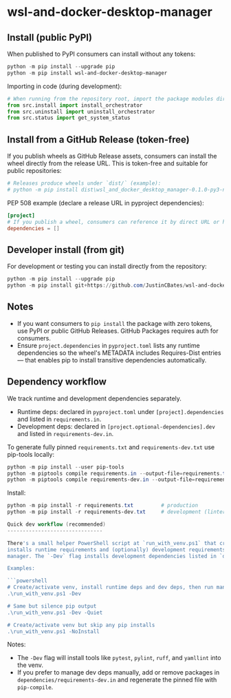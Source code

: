 wsl-and-docker-desktop-manager
================================

Install (public PyPI)
---------------------

When published to PyPI consumers can install without any tokens:

```powershell
python -m pip install --upgrade pip
python -m pip install wsl-and-docker-desktop-manager
```

Importing in code (during development):

```python
# When running from the repository root, import the package modules directly:
from src.install import install_orchestrator
from src.uninstall import uninstall_orchestrator
from src.status import get_system_status
```

Install from a GitHub Release (token-free)
-----------------------------------------

If you publish wheels as GitHub Release assets, consumers can install the wheel directly from the release URL. This is token-free and suitable for public repositories:

```powershell
# Releases produce wheels under `dist/` (example):
# python -m pip install dist\wsl_and_docker_desktop_manager-0.1.0-py3-none-any.whl
```

PEP 508 example (declare a release URL in pyproject dependencies):

```toml
[project]
# If you publish a wheel, consumers can reference it by direct URL or host it on PyPI.
dependencies = []
```

Developer install (from git)
----------------------------

For development or testing you can install directly from the repository:

```powershell
python -m pip install --upgrade pip
python -m pip install git+https://github.com/JustinCBates/wsl-and-docker-desktop-manager.git@main
```

Notes
-----
- If you want consumers to `pip install` the package with zero tokens, use PyPI or public GitHub Releases. GitHub Packages requires auth for consumers.
- Ensure `project.dependencies` in `pyproject.toml` lists any runtime dependencies so the wheel's METADATA includes Requires-Dist entries — that enables pip to install transitive dependencies automatically.

Dependency workflow
-------------------

We track runtime and development dependencies separately.

- Runtime deps: declared in `pyproject.toml` under `[project].dependencies` and listed in `requirements.in`.
- Development deps: declared in `[project.optional-dependencies].dev` and listed in `requirements-dev.in`.

To generate fully pinned `requirements.txt` and `requirements-dev.txt` use pip-tools locally:

```powershell
python -m pip install --user pip-tools
python -m piptools compile requirements.in --output-file=requirements.txt
python -m piptools compile requirements-dev.in --output-file=requirements-dev.txt
```

Install:

```powershell
python -m pip install -r requirements.txt         # production
python -m pip install -r requirements-dev.txt     # development (linters, test tools)

Quick dev workflow (recommended)
-------------------------------

There's a small helper PowerShell script at `run_with_venv.ps1` that creates/activates a `.venv`,
installs runtime requirements and (optionally) development requirements, then runs the interactive
manager. The `-Dev` flag installs development dependencies listed in `dependencies/requirements-dev.txt`.

Examples:

```powershell
# Create/activate venv, install runtime deps and dev deps, then run manager
.\run_with_venv.ps1 -Dev

# Same but silence pip output
.\run_with_venv.ps1 -Dev -Quiet

# Create/activate venv but skip any pip installs
.\run_with_venv.ps1 -NoInstall
```

Notes:
- The `-Dev` flag will install tools like `pytest`, `pylint`, `ruff`, and `yamllint` into the venv.
- If you prefer to manage dev deps manually, add or remove packages in `dependencies/requirements-dev.in`
	and regenerate the pinned file with `pip-compile`.
```
